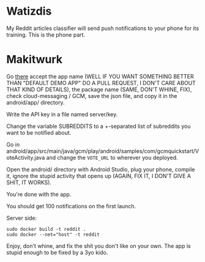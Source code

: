 Watizdis
========

My Reddit articles classifier will send push notifications to your phone for
its training. This is the phone part.

Makitwurk
=========

Go
[there](https://developers.google.com/mobile/add?platform=android&cntapi=gcm&cntapp=Default%20Demo%20App&cntpkg=gcm.play.android.samples.com.gcmquickstart&cnturl=https:%2F%2Fdevelopers.google.com%2Fcloud-messaging%2Fandroid%2Fstart%3Fconfigured%3Dtrue&cntlbl=Continue%20Try%20Cloud%20Messaging)
accept the app name (WELL IF YOU WANT SOMETHING BETTER THAN "DEFAULT DEMO APP"
DO A PULL REQUEST, I DON'T CARE ABOUT THAT KIND OF DETAILS), the package name
(SAME, DON'T WHINE, FIX), check cloud-messaging / GCM, save the json file, and
copy it in the android/app/ directory.

Write the API key in a file named server/key.

Change the variable SUBREDDITS to a +-separated list of subreddits you want to
be notified about.

Go in android/app/src/main/java/gcm/play/android/samples/com/gcmquickstart/VoteActivity.java
and change the `VOTE_URL` to wherever you deployed.

Open the android/ directory with Android Studio, plug your phone, compile it, ignore the
stupid activity that opens up (AGAIN, FIX IT, I DON'T GIVE A SHIT, IT WORKS).

You're done with the app.

You should get 100 notifications on the first launch.

Server side:

    sudo docker build -t reddit .
    sudo docker --net="host" -t reddit

Enjoy, don't whine, and fix the shit you don't like on your own. The app is
stupid enough to be fixed by a 3yo kido.

